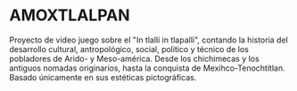 # AMOXTLALPAN
Proyecto de video juego sobre el "In tlalli in tlapalli", contando la historia del desarrollo cultural, antropológico, social, político y técnico de los pobladores de Arido- y Meso-américa. Desde los chichimecas y los antiguos nomadas originarios, hasta la conquista de Mexihco-Tenochtitlan. Basado únicamente en sus estéticas pictográficas.
